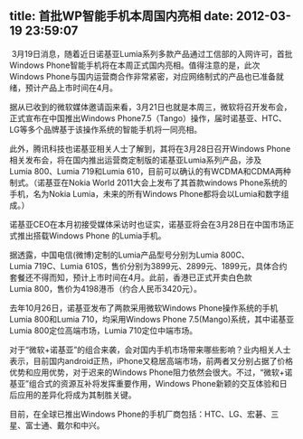 title: 首批WP智能手机本周国内亮相
date: 2012-03-19 23:59:07
---

<p>
	&nbsp;3月19日消息，随着近日诺基亚Lumia系列多款产品通过工信部的入网许可，首批Windows&nbsp;Phone智能手机将在本周正式国内亮相。值得注意的是，此次Windows&nbsp;Phone与国内运营商合作非常紧密，对应网络制式的产品也已准备就绪，预计产品上市时间在4月。
</p>
<p>
	据从已收到的微软媒体邀请函来看，3月21日也就是本周三，微软将召开发布会，正式宣布在中国推出Windows&nbsp;Phone7.5（Tango）操作，届时诺基亚、HTC、LG等多个品牌基于该操作系统的智能手机将一同亮相。
</p>
<p>
	此外，腾讯科技也诺基亚相关人士了解到，其将在3月28日召开Windows&nbsp;Phone相关发布会，将在国内推出运营商定制版的诺基亚Lumia系列产品，涉及Lumia&nbsp;800、Lumia&nbsp;719和Lumia&nbsp;610，目前可以确认的有WCDMA和CDMA两种制式。（诺基亚在Nokia&nbsp;World&nbsp;2011大会上发布了其首款windows&nbsp;Phone系统的手机，名为Nokia&nbsp;Lumia，未来的所有Windows&nbsp;Phone都将会以Lumia和数字组成。）
</p>
<p>
	诺基亚CEO在本月初接受媒体采访时也证实，诺基亚将会在3月28日在中国市场正式推出搭载Windows&nbsp;Phone&nbsp;的Lumia手机。
</p>
<p>
	据透露，中国电信(微博)定制的Lumia产品型号分别为Lumia&nbsp;800C、Lumia&nbsp;719C、Lumia&nbsp;610S，售价分别为3899元、2899元、1899元，具体合约套餐还不得而知，预计上市时间在4月。此前，香港已正式开卖白色款Lumia&nbsp;800，售价为4198港币（约合人民币3420元）。
</p>
<p>
	去年10月26日，诺基亚发布了两款采用微软Windows&nbsp;Phone操作系统的手机Lumia&nbsp;800和Lumia&nbsp;710，均采用Windows&nbsp;Phone&nbsp;7.5(Mango)系统，其中诺基亚Lumia&nbsp;800定位高端市场，Lumia&nbsp;710定位中端市场。
</p>
<p>
	对于“微软+诺基亚”的组合来袭，会对国内手机市场带来哪些影响？业内相关人士表示，目前国内android正热，iPhone又稳居高端市场，前两者又分别占据了价格优势和应用优势，对于迟来的Windows&nbsp;Phone阻力依然会很大。不过，“微软+诺基亚”组合式的资源互补将发挥重要作用，Windows&nbsp;Phone新颖的交互体验和日后应用的差异化将成为其制胜关键。
</p>
<p>
	目前，在全球已推出Windows&nbsp;Phone的手机厂商包括：HTC、LG、宏碁、三星、富士通、戴尔和中兴。
</p>